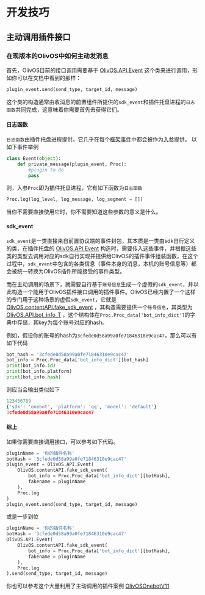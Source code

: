 # 开发技巧

## 主动调用插件接口

### 在现版本的OlivOS中如何主动发消息
首先，OlivOS目前的接口调用需要基于 [OlivOS.API.Event](https://github.com/OlivOS-Team/OlivOS/blob/0d69a9ca63fa7130227891b447885819dc845a01/OlivOS/API.py#L89) 这个类来进行调用，形如你可以在文档中看到的那样：  
```python
plugin_event.send(send_type, target_id, message)
```
这个类的构造通常由收消息的前置组件所提供的`sdk_event`和插件托盘进程的`日志函数`共同完成，这意味着你需要首先去获得它们。  

#### 日志函数
`日志函数`由插件托盘进程提供，它几乎在每个[框架事件](/OlivOS_DevDoc_Event)中都会被作为[入参](/OlivOS_DevDoc_Event)提供。
以如下事件举例
```python
class Event(object):
    def private_message(plugin_event, Proc):
        #plugin to do
        pass
```
则，入参`Proc`即为插件托盘进程，它有如下函数为`日志函数`
```python
Proc.log(log_level, log_message, log_segment = [])
```
当你不需要直接使用它时，你不需要知道这些参数的意义是什么。

#### sdk_event
`sdk_event`是一类直接来自前置协议端的事件封包，其本质是一类由sdk自行定义的类，在插件托盘的 [OlivOS.API.Event](https://github.com/OlivOS-Team/OlivOS/blob/0d69a9ca63fa7130227891b447885819dc845a01/OlivOS/API.py#L89) 构造时，需要传入这些事件，并根据这些类的类型去调用对应的sdk自行实现并提供给OlivOS的插件事件组装函数，在这个过程中，`sdk_event`中包含的各类信息（事件本身的消息，本机的账号信息等）都会被统一转换为OlivOS插件所能接受的事件类型。  

而在主动调用的场景下，就需要自行基于`账号信息`生成一个虚假的`sdk_event`，并以此构造一个能用于OlivOS插件接口调用的插件事件。OlivOS已经内置了一个这样的专门用于这种场景的虚假`sdk_event`，它就是 [OlivOS.contentAPI.fake_sdk_event](https://github.com/OlivOS-Team/OlivOS/blob/0d69a9ca63fa7130227891b447885819dc845a01/OlivOS/contentAPI.py#L213) ，其构造需要提供一个`账号信息`，其类型为 [OlivOS.API.bot_info_T](https://github.com/OlivOS-Team/OlivOS/blob/0d69a9ca63fa7130227891b447885819dc845a01/OlivOS/API.py#L44) ，这个结构体在`Proc.Proc_data['bot_info_dict']`的字典中存储，其key为每个账号对应的hash。  

例如，假设你的账号的hash为`3cfede0d58a99a0fe71846310e9cac47`，那么可以有如下代码  
```python
bot_hash = '3cfede0d58a99a0fe71846310e9cac47'
bot_info = Proc.Proc_data['bot_info_dict'][bot_hash]
print(bot_info.id)
print(bot_info.platform)
print(bot_info.hash)
```
则应当会输出类似如下
```python
123456789
{'sdk': 'onebot', 'platform': 'qq', 'model': 'default'}
3cfede0d58a99a0fe71846310e9cac47
```

#### 综上
如果你需要直接调用接口，可以参考如下代码。  
```python
pluginName = '你的插件名称'
botHash = '3cfede0d58a99a0fe71846310e9cac47'
plugin_event = OlivOS.API.Event(
    OlivOS.contentAPI.fake_sdk_event(
        bot_info = Proc.Proc_data['bot_info_dict'][botHash],
        fakename = pluginName
    ),
    Proc.log
)
plugin_event.send(send_type, target_id, message)
```
或是一步到位  
```python
pluginName = '你的插件名称'
botHash = '3cfede0d58a99a0fe71846310e9cac47'
OlivOS.API.Event(
    OlivOS.contentAPI.fake_sdk_event(
        bot_info = Proc.Proc_data['bot_info_dict'][botHash],
        fakename = pluginName
    ),
    Proc.log
).send(send_type, target_id, message)
```
你也可以参考这个大量利用了主动调用的插件案例 [OlivOSOnebotV11](https://github.com/lunzhiPenxil/OlivOSOnebotV11/blob/4ec7bb610d3508860e93777d1d98a12e73d1bdfc/OlivOSOnebotV11/eventRouter.py#L227)

